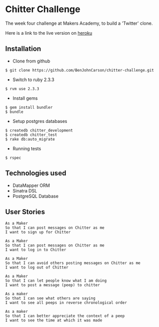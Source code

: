 Chitter Challenge
=================

The week four challenge at Makers Academy, to build a 'Twitter' clone.

Here is a link to the live version on [heroku](https://i-peep-freely.herokuapp.com)

Installation
------------


* Clone from github
```
$ git clone https://github.com/BenJohnCarson/chitter-challenge.git
```

* Switch to ruby 2.3.3
```
$ rvm use 2.3.3
```

* Install gems
```
$ gem install bundler
$ bundle
```

* Setup postgres databases
```
$ createdb chitter_development
$ createdb chitter_test
$ rake db:auto_migrate
```

* Running tests
```
$ rspec
```

Technologies used
-----------------

* DataMapper ORM
* Sinatra DSL
* PostgreSQL Database

User Stories
-------

```
As a Maker
So that I can post messages on Chitter as me
I want to sign up for Chitter

As a Maker
So that I can post messages on Chitter as me
I want to log in to Chitter

As a Maker
So that I can avoid others posting messages on Chitter as me
I want to log out of Chitter

As a Maker
So that I can let people know what I am doing  
I want to post a message (peep) to chitter

As a maker
So that I can see what others are saying  
I want to see all peeps in reverse chronological order

As a maker
So that I can better appreciate the context of a peep
I want to see the time at which it was made
```
